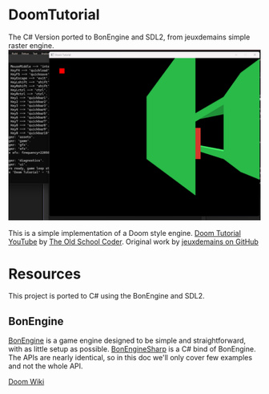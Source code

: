 # DoomTutorial
The C# Version ported to BonEngine and SDL2, from jeuxdemains simple raster engine.
![animated gif](animation.gif)

This is a simple implementation of a Doom style engine.
[Doom Tutorial YouTube](https://www.youtube.com/watch?v=p7f9p9nDsmc) by [The Old School Coder](https://www.youtube.com/@TheOldSchoolCoder). Original work by [jeuxdemains on GitHub](https://github.com/jeuxdemains)


# Resources
This project is ported to C# using the BonEngine and SDL2.

## BonEngine
[BonEngine](https://github.com/RonenNess/BonEngine) is a game engine designed to be simple and straightforward, with as little setup as possible.
[BonEngineSharp](https://github.com/RonenNess/BonEngineSharp) is a C# bind of BonEngine. The APIs are nearly identical, so in this doc we'll only cover few examples and not the whole API.

[Doom Wiki](https://doomwiki.org/wiki/Main_Page)



